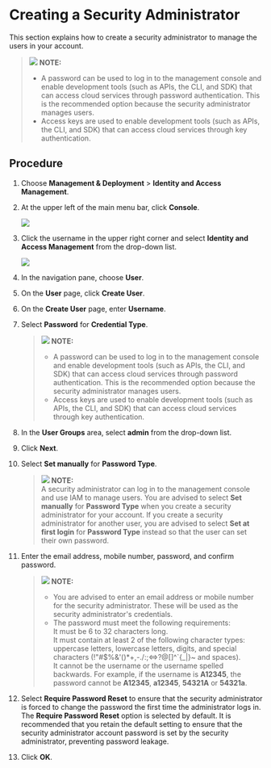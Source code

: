 # Creating a Security Administrator<a name="topic_0126272025_1"></a>

This section explains how to create a security administrator to manage the users in your account.

>![](public_sys-resources/icon-note.gif) **NOTE:** 
>-   A password can be used to log in to the management console and enable development tools \(such as APIs, the CLI, and SDK\) that can access cloud services through password authentication. This is the recommended option because the security administrator manages users.
>-   Access keys are used to enable development tools \(such as APIs, the CLI, and SDK\) that can access cloud services through key authentication.

## Procedure<a name="section1640244412315"></a>

1.  Choose  **Management & Deployment** \> **Identity and Access Management**.
2.  At the upper left of the main menu bar, click  **Console**.

     ![](figures/en-us_image_0122467560.jpg) 

3.  Click the username in the upper right corner and select  **Identity and Access Management**  from the drop-down list.

     ![](figures/en-us_image_0109949357.jpg) 

4.  In the navigation pane, choose  **User**.
5.  On the  **User** page, click **Create User**.
6.  On the  **Create User** page, enter **Username**.
7.  Select  **Password** for **Credential Type**.

    >![](public_sys-resources/icon-note.gif) **NOTE:**  
    >-   A password can be used to log in to the management console and enable development tools \(such as APIs, the CLI, and SDK\) that can access cloud services through password authentication. This is the recommended option because the security administrator manages users.
    >-   Access keys are used to enable development tools \(such as APIs, the CLI, and SDK\) that can access cloud services through key authentication.

8.  In the  **User Groups** area, select **admin**  from the drop-down list.
9.  Click  **Next**.
10. Select  **Set manually** for **Password Type**.

    >![](public_sys-resources/icon-note.gif) **NOTE:**  
    >A security administrator can log in to the management console and use IAM to manage users. You are advised to select  **Set manually** for **Password Type** when you create a security administrator for your account. If you create a security administrator for another user, you are advised to select **Set at first login** for **Password Type**  instead so that the user can set their own password.

11. Enter the email address, mobile number, password, and confirm password.

    >![](public_sys-resources/icon-note.gif) **NOTE:** 
    >-   You are advised to enter an email address or mobile number for the security administrator. These will be used as the security administrator's credentials.
    >-   The password must meet the following requirements:  
    >    It must be 6 to 32 characters long.  
    >    It must contain at least 2 of the following character types: uppercase letters, lowercase letters, digits, and special characters \(!"\#$%&'\(\)\*+,-./:;<=\>?@\[\]^\`\{\_|\}~ and spaces\).  
    >    It cannot be the username or the username spelled backwards. For example, if the username is  **A12345**, the password cannot be **A12345**, **a12345**, **54321A** or **54321a**.  

12. Select  **Require Password Reset** to ensure that the security administrator is forced to change the password the first time the administrator logs in. The **Require Password Reset**  option is selected by default. It is recommended that you retain the default setting to ensure that the security administrator account password is set by the security administrator, preventing password leakage.
13. Click  **OK**.
